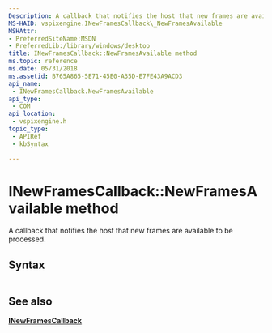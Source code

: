 ```yaml
---
Description: A callback that notifies the host that new frames are available to be processed.
MS-HAID: vspixengine.INewFramesCallback\_NewFramesAvailable
MSHAttr:
- PreferredSiteName:MSDN
- PreferredLib:/library/windows/desktop
title: INewFramesCallback::NewFramesAvailable method
ms.topic: reference
ms.date: 05/31/2018
ms.assetid: B765A865-5E71-45E0-A35D-E7FE43A9ACD3
api_name: 
 - INewFramesCallback.NewFramesAvailable
api_type: 
 - COM
api_location: 
 - vspixengine.h
topic_type: 
 - APIRef
 - kbSyntax

---
```


# <span id="vspixengine.inewframescallback_newframesavailable"></span>INewFramesCallback::NewFramesAvailable method

A callback that notifies the host that new frames are available to be processed.

## Syntax


```C++
```

## <span id="see_also"></span>See also

[**INewFramesCallback**](/windows/desktop/direct3dtools/inewframescallback)

 

 